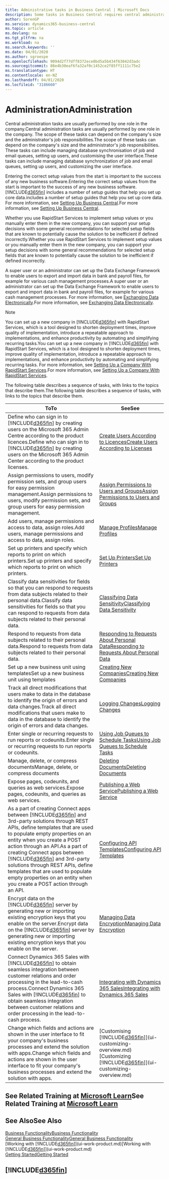 ```yaml
---
title: Administrative tasks in Business Central | Microsoft Docs
description: Some tasks in Business Central requires central administration and setup. See what they are and learn what to do.
author: SorenGP
ms.service: dynamics365-business-central
ms.topic: article
ms.devlang: na
ms.tgt_pltfrm: na
ms.workload: na
ms.search.keywords: ''
ms.date: 04/01/2020
ms.author: sgroespe
ms.openlocfilehash: 9094d2f77dff8372ece8bd5a5b434f63042d3adc
ms.sourcegitcommit: 88e4b30eaf6fa32af0c1452ce2f85ff1111c75e2
ms.translationtype: HT
ms.contentlocale: en-NZ
ms.lasthandoff: 04/01/2020
ms.locfileid: "3186660"
---
```

# <a name="administration"></a><span data-ttu-id="81649-104">Administration</span><span class="sxs-lookup"><span data-stu-id="81649-104">Administration</span></span>
<span data-ttu-id="81649-105">Central administration tasks are usually performed by one role in the company.</span><span class="sxs-lookup"><span data-stu-id="81649-105">Central administration tasks are usually performed by one role in the company.</span></span> <span data-ttu-id="81649-106">The scope of these tasks can depend on the company's size and the administrator's job responsibilities.</span><span class="sxs-lookup"><span data-stu-id="81649-106">The scope of these tasks can depend on the company's size and the administrator's job responsibilities.</span></span> <span data-ttu-id="81649-107">These tasks can include managing database synchronisation of job and email queues, setting up users, and customising the user interface.</span><span class="sxs-lookup"><span data-stu-id="81649-107">These tasks can include managing database synchronization of job and email queues, setting up users, and customizing the user interface.</span></span>  

<span data-ttu-id="81649-108">Entering the correct setup values from the start is important to the success of any new business software.</span><span class="sxs-lookup"><span data-stu-id="81649-108">Entering the correct setup values from the start is important to the success of any new business software.</span></span> [!INCLUDE[d365fin](includes/d365fin_md.md)] <span data-ttu-id="81649-109">includes a number of setup guides that help you set up core data.</span><span class="sxs-lookup"><span data-stu-id="81649-109">includes a number of setup guides that help you set up core data.</span></span> <span data-ttu-id="81649-110">For more information, see [Setting Up Business Central](setup.md).</span><span class="sxs-lookup"><span data-stu-id="81649-110">For more information, see [Setting Up Business Central](setup.md).</span></span>

<span data-ttu-id="81649-111">Whether you use RapidStart Services to implement setup values or you manually enter them in the new company, you can support your setup decisions with some general recommendations for selected setup fields that are known to potentially cause the solution to be inefficient if defined incorrectly.</span><span class="sxs-lookup"><span data-stu-id="81649-111">Whether you use RapidStart Services to implement setup values or you manually enter them in the new company, you can support your setup decisions with some general recommendations for selected setup fields that are known to potentially cause the solution to be inefficient if defined incorrectly.</span></span>  

<span data-ttu-id="81649-112">A super user or an administrator can set up the Data Exchange Framework to enable users to export and import data in bank and payroll files, for example for various cash management processes.</span><span class="sxs-lookup"><span data-stu-id="81649-112">A super user or an administrator can set up the Data Exchange Framework to enable users to export and import data in bank and payroll files, for example for various cash management processes.</span></span> <span data-ttu-id="81649-113">For more information, see [Exchanging Data Electronically](across-data-exchange.md).</span><span class="sxs-lookup"><span data-stu-id="81649-113">For more information, see [Exchanging Data Electronically](across-data-exchange.md).</span></span>

> [!NOTE]
> <span data-ttu-id="81649-114">You can set up a new company in [!INCLUDE[d365fin](includes/d365fin_md.md)] with RapidStart Services, which is a tool designed to shorten deployment times, improve quality of implementation, introduce a repeatable approach to implementations, and enhance productivity by automating and simplifying recurring tasks.</span><span class="sxs-lookup"><span data-stu-id="81649-114">You can set up a new company in [!INCLUDE[d365fin](includes/d365fin_md.md)] with RapidStart Services, which is a tool designed to shorten deployment times, improve quality of implementation, introduce a repeatable approach to implementations, and enhance productivity by automating and simplifying recurring tasks.</span></span> <span data-ttu-id="81649-115">For more information, see [Setting Up a Company With RapidStart Services](admin-set-up-a-company-with-rapidstart.md).</span><span class="sxs-lookup"><span data-stu-id="81649-115">For more information, see [Setting Up a Company With RapidStart Services](admin-set-up-a-company-with-rapidstart.md).</span></span>

<span data-ttu-id="81649-116">The following table describes a sequence of tasks, with links to the topics that describe them.</span><span class="sxs-lookup"><span data-stu-id="81649-116">The following table describes a sequence of tasks, with links to the topics that describe them.</span></span>   

|<span data-ttu-id="81649-117">**To**</span><span class="sxs-lookup"><span data-stu-id="81649-117">**To**</span></span>|<span data-ttu-id="81649-118">**See**</span><span class="sxs-lookup"><span data-stu-id="81649-118">**See**</span></span>|  
|------------|-------------|  
|<span data-ttu-id="81649-119">Define who can sign in to [!INCLUDE[d365fin](includes/d365fin_md.md)] by creating users on the Microsoft 365 Admin Centre according to the product licences.</span><span class="sxs-lookup"><span data-stu-id="81649-119">Define who can sign in to [!INCLUDE[d365fin](includes/d365fin_md.md)] by creating users on the Microsoft 365 Admin Center according to the product licenses.</span></span>|[<span data-ttu-id="81649-120">Create Users According to Licences</span><span class="sxs-lookup"><span data-stu-id="81649-120">Create Users According to Licenses</span></span>](ui-how-users-permissions.md)|
|<span data-ttu-id="81649-121">Assign permissions to users, modify permission sets, and group users for easy permission management.</span><span class="sxs-lookup"><span data-stu-id="81649-121">Assign permissions to users, modify permission sets, and group users for easy permission management.</span></span>|[<span data-ttu-id="81649-122">Assign Permissions to Users and Groups</span><span class="sxs-lookup"><span data-stu-id="81649-122">Assign Permissions to Users and Groups</span></span>](ui-how-users-permissions.md)|
|<span data-ttu-id="81649-123">Add users, manage permissions and access to data, assign roles.</span><span class="sxs-lookup"><span data-stu-id="81649-123">Add users, manage permissions and access to data, assign roles.</span></span>|[<span data-ttu-id="81649-124">Manage Profiles</span><span class="sxs-lookup"><span data-stu-id="81649-124">Manage Profiles</span></span>](admin-users-profiles-roles.md)|
|<span data-ttu-id="81649-125">Set up printers and specify which reports to print on which printers.</span><span class="sxs-lookup"><span data-stu-id="81649-125">Set up printers and specify which reports to print on which printers.</span></span>|[<span data-ttu-id="81649-126">Set Up Printers</span><span class="sxs-lookup"><span data-stu-id="81649-126">Set Up Printers</span></span>](ui-specify-printer-selection-reports.md)|
|<span data-ttu-id="81649-127">Classify data sensitivities for fields so that you can respond to requests from data subjects related to their personal data.</span><span class="sxs-lookup"><span data-stu-id="81649-127">Classify data sensitivities for fields so that you can respond to requests from data subjects related to their personal data.</span></span>|[<span data-ttu-id="81649-128">Classifying Data Sensitivity</span><span class="sxs-lookup"><span data-stu-id="81649-128">Classifying Data Sensitivity</span></span>](admin-classifying-data-sensitivity.md)|
|<span data-ttu-id="81649-129">Respond to requests from data subjects related to their personal data.</span><span class="sxs-lookup"><span data-stu-id="81649-129">Respond to requests from data subjects related to their personal data.</span></span>|[<span data-ttu-id="81649-130">Responding to Requests About Personal Data</span><span class="sxs-lookup"><span data-stu-id="81649-130">Responding to Requests About Personal Data</span></span>](admin-responding-to-requests-about-personal-data.md)|
|<span data-ttu-id="81649-131">Set up a new business unit using templates</span><span class="sxs-lookup"><span data-stu-id="81649-131">Set up a new business unit using templates</span></span>|[<span data-ttu-id="81649-132">Creating New Companies</span><span class="sxs-lookup"><span data-stu-id="81649-132">Creating New Companies</span></span>](about-new-company.md)|
|<span data-ttu-id="81649-133">Track all direct modifications that users make to data in the database to identify the origin of errors and data changes.</span><span class="sxs-lookup"><span data-stu-id="81649-133">Track all direct modifications that users make to data in the database to identify the origin of errors and data changes.</span></span>|[<span data-ttu-id="81649-134">Logging Changes</span><span class="sxs-lookup"><span data-stu-id="81649-134">Logging Changes</span></span>](across-log-changes.md)|  
|<span data-ttu-id="81649-135">Enter single or recurring requests to run reports or codeunits.</span><span class="sxs-lookup"><span data-stu-id="81649-135">Enter single or recurring requests to run reports or codeunits.</span></span>|[<span data-ttu-id="81649-136">Using Job Queues to Schedule Tasks</span><span class="sxs-lookup"><span data-stu-id="81649-136">Using Job Queues to Schedule Tasks</span></span>](admin-job-queues-schedule-tasks.md)|  
|<span data-ttu-id="81649-137">Manage, delete, or compress documents</span><span class="sxs-lookup"><span data-stu-id="81649-137">Manage, delete, or compress documents</span></span>|[<span data-ttu-id="81649-138">Deleting Documents</span><span class="sxs-lookup"><span data-stu-id="81649-138">Deleting Documents</span></span>](admin-manage-documents.md)|  
|<span data-ttu-id="81649-139">Expose pages, codeunits, and queries as web services.</span><span class="sxs-lookup"><span data-stu-id="81649-139">Expose pages, codeunits, and queries as web services.</span></span>|[<span data-ttu-id="81649-140">Publishing a Web Service</span><span class="sxs-lookup"><span data-stu-id="81649-140">Publishing a Web Service</span></span>](across-how-publish-web-service.md)|
|<span data-ttu-id="81649-141">As a part of creating Connect apps between [!INCLUDE[d365fin](includes/d365fin_md.md)] and 3rd-party solutions through REST APIs, define templates that are used to populate empty properties on an entity when you create a POST action through an API.</span><span class="sxs-lookup"><span data-stu-id="81649-141">As a part of creating Connect apps between [!INCLUDE[d365fin](includes/d365fin_md.md)] and 3rd-party solutions through REST APIs, define templates that are used to populate empty properties on an entity when you create a POST action through an API.</span></span>|[<span data-ttu-id="81649-142">Configuring API Templates</span><span class="sxs-lookup"><span data-stu-id="81649-142">Configuring API Templates</span></span>](admin-configuring-api-template.md)|
|<span data-ttu-id="81649-143">Encrypt data on the [!INCLUDE[d365fin](includes/d365fin_md.md)] server by generating new or importing existing encryption keys that you enable on the server.</span><span class="sxs-lookup"><span data-stu-id="81649-143">Encrypt data on the [!INCLUDE[d365fin](includes/d365fin_md.md)] server by generating new or importing existing encryption keys that you enable on the server.</span></span>|[<span data-ttu-id="81649-144">Managing Data Encryption</span><span class="sxs-lookup"><span data-stu-id="81649-144">Managing Data Encryption</span></span>](admin-manage-data-encryption.md)|
|<span data-ttu-id="81649-145">Connect Dynamics 365 Sales with [!INCLUDE[d365fin](includes/d365fin_md.md)] to obtain seamless integration between customer relations and order processing in the lead-to-cash process.</span><span class="sxs-lookup"><span data-stu-id="81649-145">Connect Dynamics 365 Sales with [!INCLUDE[d365fin](includes/d365fin_md.md)] to obtain seamless integration between customer relations and order processing in the lead-to-cash process.</span></span>|[<span data-ttu-id="81649-146">Integrating with Dynamics 365 Sales</span><span class="sxs-lookup"><span data-stu-id="81649-146">Integrating with Dynamics 365 Sales</span></span>](admin-prepare-dynamics-365-for-sales-for-integration.md)|
|<span data-ttu-id="81649-147">Change which fields and actions are shown in the user interface to fit your company's business processes and extend the solution with apps.</span><span class="sxs-lookup"><span data-stu-id="81649-147">Change which fields and actions are shown in the user interface to fit your company's business processes and extend the solution with apps.</span></span>|<span data-ttu-id="81649-148">[Customising [!INCLUDE[d365fin](includes/d365fin_md.md)]](ui-customizing-overview.md)</span><span class="sxs-lookup"><span data-stu-id="81649-148">[Customizing [!INCLUDE[d365fin](includes/d365fin_md.md)]](ui-customizing-overview.md)</span></span>|

## <a name="see-related-training-at-microsoft-learn"></a><span data-ttu-id="81649-149">See Related Training at [Microsoft Learn](/learn/paths/deploy-configure-dynamics-365-business-central/)</span><span class="sxs-lookup"><span data-stu-id="81649-149">See Related Training at [Microsoft Learn](/learn/paths/deploy-configure-dynamics-365-business-central/)</span></span>

## <a name="see-also"></a><span data-ttu-id="81649-150">See Also</span><span class="sxs-lookup"><span data-stu-id="81649-150">See Also</span></span>
[<span data-ttu-id="81649-151">Business Functionality</span><span class="sxs-lookup"><span data-stu-id="81649-151">Business Functionality</span></span>](across-business-functionality.md)  
[<span data-ttu-id="81649-152">General Business Functionality</span><span class="sxs-lookup"><span data-stu-id="81649-152">General Business Functionality</span></span>](ui-across-business-areas.md)  
<span data-ttu-id="81649-153">[Working with [!INCLUDE[d365fin](includes/d365fin_md.md)]](ui-work-product.md)</span><span class="sxs-lookup"><span data-stu-id="81649-153">[Working with [!INCLUDE[d365fin](includes/d365fin_md.md)]](ui-work-product.md)</span></span>  
[<span data-ttu-id="81649-154">Getting Started</span><span class="sxs-lookup"><span data-stu-id="81649-154">Getting Started</span></span>](product-get-started.md)    

## [!INCLUDE[d365fin](includes/free_trial_md.md)]  
